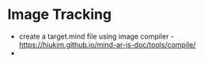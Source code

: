 # Image Tracking
- create a target.mind file using image compiler - https://hiukim.github.io/mind-ar-js-doc/tools/compile/
- 
